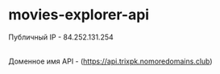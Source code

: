 # movies-explorer-api

Публичный IP - 84.252.131.254

<br/>Доменное имя API - (https://api.trixpk.nomoredomains.club)
